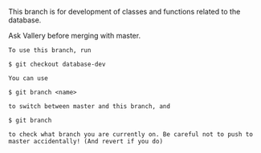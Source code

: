 This branch is for development of classes and functions related to the database.

Ask Vallery before merging with master.



	To use this branch, run

	$ git checkout database-dev

	You can use

	$ git branch <name>

	to switch between master and this branch, and

	$ git branch

	to check what branch you are currently on. Be careful not to push to master accidentally! (And revert if you do)

